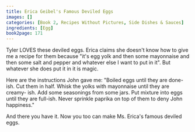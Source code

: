 ```yaml
---
title: Erica Geibel's Famous Deviled Eggs
images: []
categories: [Book 2, Recipes Without Pictures, Side Dishes & Sauces]
ingredients: [Egg]
book2page: 171
---
```


Tyler LOVES these deviled eggs. Erica claims she doesn't know how to give me a recipe for them because "it's egg yolk and then some mayonnaise and then some salt and pepper and whatever else I want to put in it". But whatever she does put it in it is magic. 

Here are the instructions John gave me: 
"Boiled eggs until they are done-ish. Cut them in half. Whisk the yolks with mayonnaise until they are creamy- ish. Add some seasonings from some jars. Put mixture into eggs until they are full-ish. Never sprinkle paprika on top of them to deny John happiness." 

And there you have it. Now you too can make Ms. Erica's famous deviled eggs.
